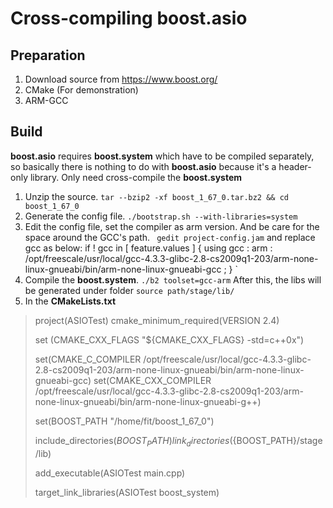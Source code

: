 
# Cross-compiling boost.asio

## Preparation
1. Download source from https://www.boost.org/
2. CMake (For demonstration)
3. ARM-GCC

## Build
**boost.asio** requires **boost.system** which have to be compiled separately, so basically there is nothing to do with **boost.asio** because it's a header-only library. Only need cross-compile the **boost.system**

1. Unzip the source.
`tar --bzip2 -xf boost_1_67_0.tar.bz2 && cd boost_1_67_0` 
2.  Generate the config file.
`./bootstrap.sh --with-libraries=system`
3. Edit the config file, set the compiler as arm version.
And be care for the space around the GCC's path.
`
gedit project-config.jam`
and replace gcc as below:
if ! gcc in [ feature.values <toolset> ]
{
    using gcc : arm : /opt/freescale/usr/local/gcc-4.3.3-glibc-2.8-cs2009q1-203/arm-none-linux-gnueabi/bin/arm-none-linux-gnueabi-gcc ; 
}
`
4. Compile the **boost.system**.
`./b2 toolset=gcc-arm`
After this, the libs will be generated under folder `source path/stage/lib/`
5. In the **CMakeLists.txt**
> project(ASIOTest)
> cmake_minimum_required(VERSION 2.4)
> 
> set (CMAKE_CXX_FLAGS "${CMAKE_CXX_FLAGS} -std=c++0x")
> 
> set(CMAKE_C_COMPILER
> /opt/freescale/usr/local/gcc-4.3.3-glibc-2.8-cs2009q1-203/arm-none-linux-gnueabi/bin/arm-none-linux-gnueabi-gcc)
> set(CMAKE_CXX_COMPILER
> /opt/freescale/usr/local/gcc-4.3.3-glibc-2.8-cs2009q1-203/arm-none-linux-gnueabi/bin/arm-none-linux-gnueabi-g++)
> 
> set(BOOST_PATH "/home/fit/boost_1_67_0")
> 
> include_directories(${BOOST_PATH})
> link_directories(${BOOST_PATH}/stage/lib)
> 
> add_executable(ASIOTest main.cpp)
> 
> target_link_libraries(ASIOTest boost_system)

<!--stackedit_data:
eyJoaXN0b3J5IjpbMTcxNTQ3MTA0MCw3ODE3NjI1MTIsMjYwOT
U5NTgxLDgwNDgzMzEwNl19
-->